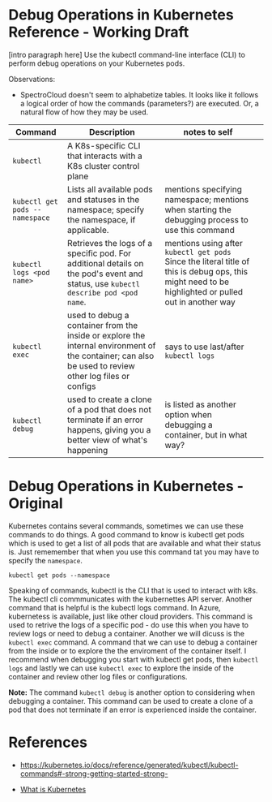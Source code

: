 # Debug Operations in Kubernetes Reference - Working Draft

\[intro paragraph here]
Use the kubectl command-line interface (CLI) to perform debug operations on your Kubernetes pods. 

Observations:
- SpectroCloud doesn't seem to alphabetize tables. It looks like it follows a logical order of how the commands (parameters?) are executed. Or, a natural flow of how they may be used.

| Command                      | Description                                                                                                                                           | notes to self                                                                                                                                        |     |
| ------------------------------ | ----------------------------------------------------------------------------------------------------------------------------------------------------- | ---------------------------------------------------------------------------------------------------------------------------------------------------- | --- |
| `kubectl`                      | A K8s-specific CLI that interacts with a K8s cluster control plane                                                                                    |                                                                                                                                                      |     |
| `kubectl get pods --namespace` | Lists all available pods and statuses in the namespace; specify the namespace, if applicable.                                                         | mentions specifying namespace; mentions when starting the debugging process to use this command                                                      |     |
| `kubectl logs <pod name>`      | Retrieves the logs of a specific pod. For additional details on the pod's event and status, use `kubectl describe pod <pod name`.                     | mentions using after `kubectl get pods` Since the literal title of this is debug ops, this might need to be highlighted or pulled out in another way |     |
| `kubectl exec`                 | used to debug a container from the inside or explore the internal environment of the container; can also be used to review other log files or configs | says to use last/after `kubectl logs`                                                                                                                |     |
| `kubectl debug`                | used to create a clone of a pod that does not terminate if an error happens, giving you a better view of what's happening                             | is listed as another option when debugging a container, but in what way?                                                                             |     |







#  Debug Operations in Kubernetes - Original

Kubernetes contains several commands, sometimes we can use these commands to do things. A good command to know is kubectl get pods which is used to get a list of all pods that are available and what their status is. Just rememember that when you use this command tat you may have to specify the `namespace`.

```shell
kubectl get pods --namespace 
```

Speaking of commands, kubectl is the CLI that is used to interact with k8s. The kubectl cli commmunicates with the kubernettes API server.  Another command that is helpful is the kubectl logs command. In Azure, kubernetess is available, just like other cloud providers. This command is used to retrive the logs of a specific pod - do use this when you have to review logs or need to debug a container. Another we will dicuss is the `kubectl exec` command. A command that we can use to debug a container from the inside or to explore the the enviroment of the container itself.  I recommend when debugging you start with kubectl get pods, then `kubectl logs` and lastly we can use `kubectl exec` to explore the inside of the container and review other log files or configurations. 

**Note:** The command `kubectl debug` is another option to considering when debugging a container. This command can be used to create a clone of a pod that does not terminate if an error is experienced inside the container. 



# References

- https://kubernetes.io/docs/reference/generated/kubectl/kubectl-commands#-strong-getting-started-strong-

- [What is Kubernetes](https://kubernetes.io/docs/concepts/overview/)
